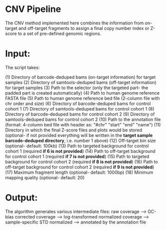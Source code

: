 # CNV Pipeline

The CNV method implemented here combines the information from on-target and off-target fragments to assign a final copy number index or Z-score to a set of pre-defined genomic regions.


# Input: 

The script takes:

(1) Directory of barcode-deduped bams (on-target information) for target samples
(2) Directory of samtools-deduped bams (off-target information) for target samples 
(3) Path to the selector (only the targeted part- the padded part is created automatically)
(4) Path to human genome reference FASTA file 
(5) Path to human genome reference bed file (2-column file with chr order and size)
(6) Directory of barcode-deduped bams for control cohort 1
(7) Directory of samtools-deduped bams for control cohort 1
(8) Directory of barcode-deduped bams for control cohort 2
(9) Directory of samtools-deduped bams for control cohort 2
(10) Path to the annotation file (format: 4-column bed file with header as: "#chr"    "start"   "end"     "name") 
(11) Directory in which the final Z-score files and plots would be stored (optional- if not provided everything will be written in the **target sample barcode-deduped directory**, i.e. number 1 above)
(12) Off-target bin size (optional- default: 100kb)
(13) Path to targeted background for control cohort 1 (required **if 6 is not provided**)
(14) Path to off-target background for control cohort 1 (required **if 7 is not provided**)
(15) Path to targeted background for control cohort 2 (required **if 8 is not provided**)
(16) Path to off-target background for control cohort 2 (required **if 9 is not provided**)
(17) Maximum fragment length (optional- default: 1000bp)
(18) Minimum mapping quality (optional- default: 20)

# Output:

The algorithm generates various intermediate files: raw coverage --> GC-bias corrected coverage --> log-transformed normalized coverage --> sample-specific STD normalized --> annotated by the annotation file  
